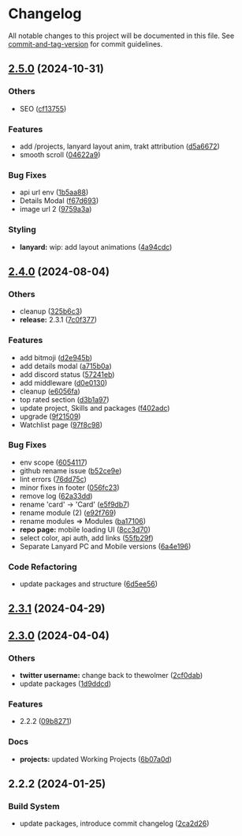 # Changelog

All notable changes to this project will be documented in this file. See [commit-and-tag-version](https://github.com/absolute-version/commit-and-tag-version) for commit guidelines.

## [2.5.0](https://github.com/thewolmer/WolPortal/branches/compare/v2.5.0..v2.4.0) (2024-10-31)


### Others

* SEO ([cf13755](https://github.com/thewolmer/WolPortal/commits/cf137558431dee63bc4f0d12b025f1680c61dd3d))


### Features

* add /projects, lanyard layout anim, trakt attribution ([d5a6672](https://github.com/thewolmer/WolPortal/commits/d5a667279cb808d6b5dd28d5eb5e80342f34ae92))
* smooth scroll ([04622a9](https://github.com/thewolmer/WolPortal/commits/04622a945eedc3ba875bec296631462b81620158))


### Bug Fixes

* api url env ([1b5aa88](https://github.com/thewolmer/WolPortal/commits/1b5aa882e90c9bd6abbb3395de1f61f64ec3283e))
* Details Modal ([f67d693](https://github.com/thewolmer/WolPortal/commits/f67d69333c1a79b5afe640f1ff2d203458858df4))
* image url 2 ([9759a3a](https://github.com/thewolmer/WolPortal/commits/9759a3ab3b485bf7efaf0097ff39e4e14ac6f441))


### Styling

* **lanyard:** wip: add layout animations ([4a94cdc](https://github.com/thewolmer/WolPortal/commits/4a94cdcd20b47e5f94d6a4d6b6a8d1519394ca41))

## [2.4.0](https://github.com/thewolmer/WolPortal/branches/compare/v2.4.0..v2.3.0) (2024-08-04)


### Others

* cleanup ([325b6c3](https://github.com/thewolmer/WolPortal/commits/325b6c370a01fbcbed0a4c05ea4bfe57a346d3e3))
* **release:** 2.3.1 ([7c0f377](https://github.com/thewolmer/WolPortal/commits/7c0f377837630a2eea9861b08d4a54d291adc0c3))


### Features

* add bitmoji ([d2e945b](https://github.com/thewolmer/WolPortal/commits/d2e945bef3a0280d642eb86a7d8942bcd53fdf21))
* add details modal ([a715b0a](https://github.com/thewolmer/WolPortal/commits/a715b0abb913365b63dd4dce9a4452f3353c94dd))
* add discord status ([57241eb](https://github.com/thewolmer/WolPortal/commits/57241eba10b3b081b517499cb783cd2de85d480a))
* add middleware ([d0e0130](https://github.com/thewolmer/WolPortal/commits/d0e01302bb50cda2377abe8bcd952cdf7f46cd4c))
* cleanup ([e6056fa](https://github.com/thewolmer/WolPortal/commits/e6056fa4728ec3166698f6a2556c2fb384447fab))
* top rated section ([d3b1a97](https://github.com/thewolmer/WolPortal/commits/d3b1a97992feb5275440ae934a1ffe2ddf2eebd7))
* update project, Skills and packages ([f402adc](https://github.com/thewolmer/WolPortal/commits/f402adc00a115293a2a9be66fc5ee9a4a76d2b75))
* upgrade ([9f21509](https://github.com/thewolmer/WolPortal/commits/9f21509d37a4cf79d44a8e8bb901a7139b9f10ef))
* Watchlist page ([97f8c98](https://github.com/thewolmer/WolPortal/commits/97f8c98b63083f6ce5da6ba1262f79258f7db8cf))


### Bug Fixes

* env scope ([6054117](https://github.com/thewolmer/WolPortal/commits/6054117dc6374a328b64b47c388baec8958044ee))
* github rename issue ([b52ce9e](https://github.com/thewolmer/WolPortal/commits/b52ce9ef3408f3d66ad016db0ddccfe9682c2d53))
* lint errors ([76dd75c](https://github.com/thewolmer/WolPortal/commits/76dd75c1fd063e64c043261d5d45b22e37bcaa82))
* minor fixes in footer ([056fc23](https://github.com/thewolmer/WolPortal/commits/056fc2362d529f7efef7fce8143daf93a6c1416a))
* remove log ([62a33dd](https://github.com/thewolmer/WolPortal/commits/62a33ddcbb90659aef6f29dbb520ce80c2046fc7))
* rename 'card' -> 'Card' ([e5f9db7](https://github.com/thewolmer/WolPortal/commits/e5f9db7295de78c41cee28cf2e7b74568fb4887d))
* rename module (2) ([e92f769](https://github.com/thewolmer/WolPortal/commits/e92f7693dde05517c358aa16c6475fd8a6cde27a))
* rename modules => Modules ([ba17106](https://github.com/thewolmer/WolPortal/commits/ba171060a974337a2703f9a196166600d0cf678b))
* **repo page:** mobile loading UI ([8cc3d70](https://github.com/thewolmer/WolPortal/commits/8cc3d706c6318d0170a03fecc20fdd7e29718360))
* select color, api auth, add links ([55fb29f](https://github.com/thewolmer/WolPortal/commits/55fb29fe662db798a47c90b56c183efaef33d40c))
* Separate Lanyard PC and Mobile versions ([6a4e196](https://github.com/thewolmer/WolPortal/commits/6a4e1968fe9694baf546dc6834851da92a0fa0b8))


### Code Refactoring

* update packages and structure ([6d5ee56](https://github.com/thewolmer/WolPortal/commits/6d5ee566197cde9f2570863e100de503ad5f4ed5))

## [2.3.1](https://github.com/thewolmer/WolPortal/branches/compare/v2.3.1..v2.3.0) (2024-04-29)

## [2.3.0](https://github.com/thewolmer/WolPortal/branches/compare/v2.3.0..v2.2.2) (2024-04-04)


### Others

* **twitter username:** change back to thewolmer ([2cf0dab](https://github.com/thewolmer/WolPortal/commits/2cf0dab340e0113c1c64d0ef296888977eaf2dd3))
* update packages ([1d9ddcd](https://github.com/thewolmer/WolPortal/commits/1d9ddcddf3d369787f907eba3695aba36077ba8b))


### Features

* 2.2.2 ([09b8271](https://github.com/thewolmer/WolPortal/commits/09b8271dd210876b598ca23b0a454ebd00f7b542))


### Docs

* **projects:** updated Working Projects ([6b07a0d](https://github.com/thewolmer/WolPortal/commits/6b07a0d48940348d92d1b5da5eb5e525c52e5907))

## 2.2.2 (2024-01-25)

### Build System

- update packages, introduce commit changelog ([2ca2d26](https://github.com/thewolmer/WolPortal/commits/2ca2d26390d467558dc6d7333f6189f995126b11))
